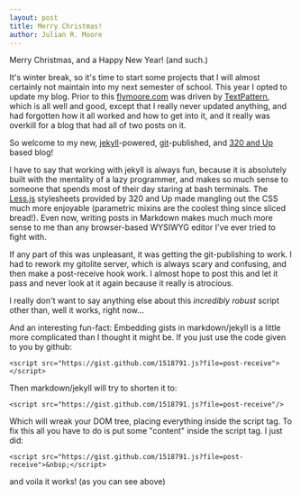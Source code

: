 ```yaml
---
layout: post
title: Merry Christmas!
author: Julian R. Moore
---
```

Merry Christmas, and a Happy New Year! (and such.)

It's winter break, so it's time to start some projects that I will almost certainly not maintain into my next semester of school. This year I opted to update my blog. Prior to this [flymoore.com](http://flymoore.com/) was driven by [TextPattern](http://textpattern.com/), which is all well and good, except that I really never updated anything, and had forgotten how it all worked and how to get into it, and it really was overkill for a blog that had all of two posts on it.

So welcome to my new, [jekyll](http://jekyllrb.com/)-powered, [git](http://git-scm.com/)-published, and [320 and Up](http://www.stuffandnonsense.co.uk/projects/320andup/) based blog!

I have to say that working with jekyll is always fun, because it is absolutely built with the mentality of a lazy programmer, and makes so much sense to someone that spends most of their day staring at bash terminals. The [Less.js](http://lesscss.org/) stylesheets provided by 320 and Up made mangling out the CSS much more enjoyable (parametric mixins are the coolest thing since sliced bread!). Even now, writing posts in Markdown makes much much more sense to me than any browser-based WYSIWYG editor I've ever tried to fight with.

If any part of this was unpleasant, it was getting the git-publishing to work. I had to rework my gitolite server, which is always scary and confusing, and then make a post-receive hook work. I almost hope to post this and let it pass and never look at it again because it really is atrocious.

<script src="https://gist.github.com/1518791.js?file=post-receive">&nbsp;</script>

I really don't want to say anything else about this *incredibly robust* script other than, well it works, right now...

And an interesting fun-fact: Embedding gists in markdown/jekyll is a little more complicated than I thought it might be. If you just use the code given to you by github:

	<script src="https://gist.github.com/1518791.js?file=post-receive"></script>
	
Then markdown/jekyll will try to shorten it to:

	<script src="https://gist.github.com/1518791.js?file=post-receive"/>
	
Which will wreak your DOM tree, placing everything inside the script tag. To fix this all you have to do is put some "content" inside the script tag. I just did:

	<script src="https://gist.github.com/1518791.js?file=post-receive">&nbsp;</script>
	
and voila it works! (as you can see above)